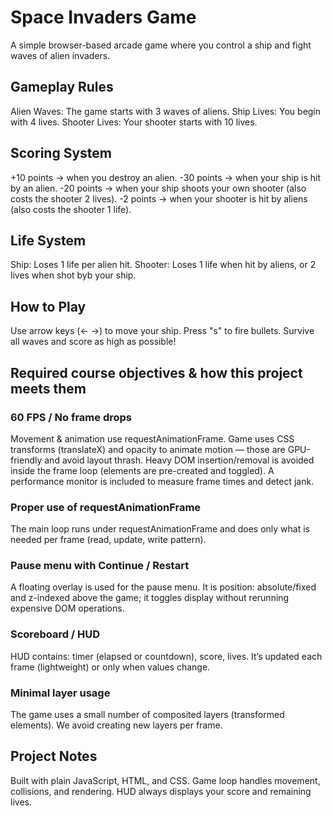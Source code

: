 # Space Invaders Game
A simple browser-based arcade game where you control a ship and fight waves of alien invaders.
## Gameplay Rules
Alien Waves: The game starts with 3 waves of aliens.
Ship Lives: You begin with 4 lives.
Shooter Lives: Your shooter starts with 10 lives.
## Scoring System
+10 points → when you destroy an alien.
-30 points → when your ship is hit by an alien.
-20 points → when your ship shoots your own shooter (also costs the shooter 2 lives).
-2 points → when your shooter is hit by aliens (also costs the shooter 1 life).
## Life System
Ship: Loses 1 life per alien hit.
Shooter: Loses 1 life when hit by aliens, or 2 lives when shot byb your ship.
## How to Play
Use arrow keys (← →) to move your ship.
Press "s" to fire bullets.
Survive all waves and score as high as possible!
## Required course objectives & how this project meets them
### 60 FPS / No frame drops
Movement & animation use requestAnimationFrame.
Game uses CSS transforms (translateX) and opacity to animate motion — those are GPU-friendly and avoid layout thrash.
Heavy DOM insertion/removal is avoided inside the frame loop (elements are pre-created and toggled).
A performance monitor is included to measure frame times and detect jank.
### Proper use of requestAnimationFrame
The main loop runs under requestAnimationFrame and does only what is needed per frame (read, update, write pattern).
### Pause menu with Continue / Restart
A floating overlay is used for the pause menu. It is position: absolute/fixed and z-indexed above the game; it toggles display without rerunning expensive DOM operations.
### Scoreboard / HUD
HUD contains: timer (elapsed or countdown), score, lives. It’s updated each frame (lightweight) or only when values change.
### Minimal layer usage
The game uses a small number of composited layers (transformed elements). We avoid creating new layers per frame.
## Project Notes
Built with plain JavaScript, HTML, and CSS.
Game loop handles movement, collisions, and rendering.
HUD always displays your score and remaining lives.